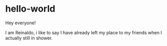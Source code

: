 # hello-world

Hey everyone!

I am Reinaldo, i like to say I have already left my place to my friends when I actually still in shower.

